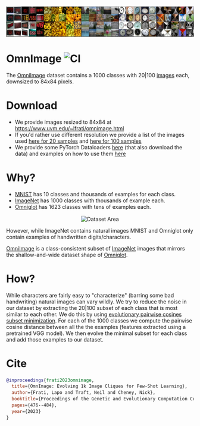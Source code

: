 ![](assets/banner.png)

# OmnImage ![CI](https://github.com/lfrati/OmnImage/actions/workflows/tests.yml/badge.svg)

The [OmniImage](https://www.uvm.edu/~lfrati/omnimage.html) dataset contains a 1000 classes with 20|100 [images](https://drive.google.com/file/d/1rR7Xh4sxXVY9im_DrjZwEf2oydmx8YWL/view) each, downsized to 84x84 pixels.

# Download
- We provide images resized to 84x84 at https://www.uvm.edu/~lfrati/omnimage.html
- If you'd rather use different resolution we provide a list of the images used [here for 20 samples](OmnImage_20.txt) and [here for 100 samples](OmnImage_100.txt)
- We provide some PyTorch Dataloaders [here](omnimage.py) (that also download the data) and examples on how to use them [here](tests/test_omnimage.py)

# Why?

- [MNIST](https://en.wikipedia.org/wiki/MNIST_database) has 10 classes and thousands of examples for each class.
- [ImageNet](https://www.image-net.org/) has 1000 classes with thousands of example each.
- [Omniglot](https://github.com/brendenlake/omniglot) has 1623 classes with tens of examples each.

<p align="center">
  <img align="center" width="400" alt="Dataset Area" src="https://user-images.githubusercontent.com/3115640/204098543-1bc2406f-487f-4c06-8b4f-224c0e2e2840.png">
</p>

However, while ImageNet contains natural images MNIST and Omniglot only contain examples of handwritten digits/characters.

[OmniImage](https://www.uvm.edu/~lfrati/omnimage.html) is a class-consistent subset of [ImageNet](https://www.image-net.org/) images that mirrors the shallow-and-wide dataset shape of [Omniglot](https://github.com/brendenlake/omniglot).

# How?
While characters are fairly easy to "characterize" (barring some bad handwriting) natural images can vary wildly. We try to reduce the noise in our dataset by extracting the 20|100 subset of each class that is most similar to each other.
We do this by using [evolutionary pairwise cosines subset minimization](https://github.com/lfrati/subpair). For each of the 1000 classes we compute the pairwise cosine distance between all the the examples (features extracted using a pretrained VGG model). We then evolve the minimal subset for each class and add those examples to our dataset.

# Cite
```bibtex
@inproceedings{frati2023omnimage,
  title={OmnImage: Evolving 1k Image Cliques for Few-Shot Learning},
  author={Frati, Lapo and Traft, Neil and Cheney, Nick},
  booktitle={Proceedings of the Genetic and Evolutionary Computation Conference},
  pages={476--484},
  year={2023}
}
```
